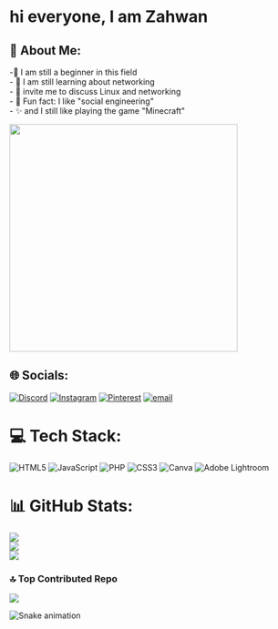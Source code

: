 # hi everyone, I am Zahwan
## 💫 About Me:
-🔭 I am still a beginner in this field<br>- 🌱 I am still learning about networking   <br>- 💬 invite me to discuss Linux and networking<br>- 🎲 Fun fact: I like "social engineering"<br>- ✨ and I still like playing the game "Minecraft"<br>

<img src="https://media1.giphy.com/media/v1.Y2lkPTc5MGI3NjExMnh1cHJhZ254OTd2ZnF3Z25vODUwNG5tM3I5czYxOTEzdmt4ZXBrMSZlcD12MV9pbnRlcm5hbF9naWZfYnlfaWQmY3Q9Zw/ckr4W2ppxPBeIF8dx4/giphy.gif" width="400">

## 🌐 Socials:
[![Discord](https://img.shields.io/badge/Discord-%237289DA.svg?logo=discord&logoColor=white)](https://discord.gg/1260786021268721684) [![Instagram](https://img.shields.io/badge/Instagram-%23E4405F.svg?logo=Instagram&logoColor=white)](https://instagram.com/_z4hwn) [![Pinterest](https://img.shields.io/badge/Pinterest-%23E60023.svg?logo=Pinterest&logoColor=white)](https://pinterest.com/ramadhanzahwan98) [![email](https://img.shields.io/badge/Email-D14836?logo=gmail&logoColor=white)](mailto:ramadhanzahwan98@gmail.com) 

# 💻 Tech Stack:
![HTML5](https://img.shields.io/badge/html5-%23E34F26.svg?style=for-the-badge&logo=html5&logoColor=white) ![JavaScript](https://img.shields.io/badge/javascript-%23323330.svg?style=for-the-badge&logo=javascript&logoColor=%23F7DF1E) ![PHP](https://img.shields.io/badge/php-%23777BB4.svg?style=for-the-badge&logo=php&logoColor=white) ![CSS3](https://img.shields.io/badge/css3-%231572B6.svg?style=for-the-badge&logo=css3&logoColor=white) ![Canva](https://img.shields.io/badge/Canva-%2300C4CC.svg?style=for-the-badge&logo=Canva&logoColor=white) ![Adobe Lightroom](https://img.shields.io/badge/Adobe%20Lightroom-31A8FF.svg?style=for-the-badge&logo=Adobe%20Lightroom&logoColor=white)
# 📊 GitHub Stats:
![](https://github-readme-stats.vercel.app/api?username=Empy-ai09&theme=neon&hide_border=false&include_all_commits=true&count_private=false)<br/>
![](https://nirzak-streak-stats.vercel.app/?user=Empy-ai09&theme=neon&hide_border=false)<br/>
![](https://github-readme-stats.vercel.app/api/top-langs/?username=Empy-ai09&theme=neon&hide_border=false&include_all_commits=true&count_private=false&layout=compact)

### 🔝 Top Contributed Repo
![](https://github-contributor-stats.vercel.app/api?username=Empy-ai09&limit=5&theme=dark&combine_all_yearly_contributions=true)

<img src="https://raw.githubusercontent.com/Empy-ai09 /Empy-ai09 /output/snake.svg" alt="Snake animation" />

###

<!---
Empy-ai09/Empy-ai09 is a ✨ special ✨ repository because its `README.md` (this file) appears on your GitHub profile.
You can click the Preview link to take a look at your changes.
--->
